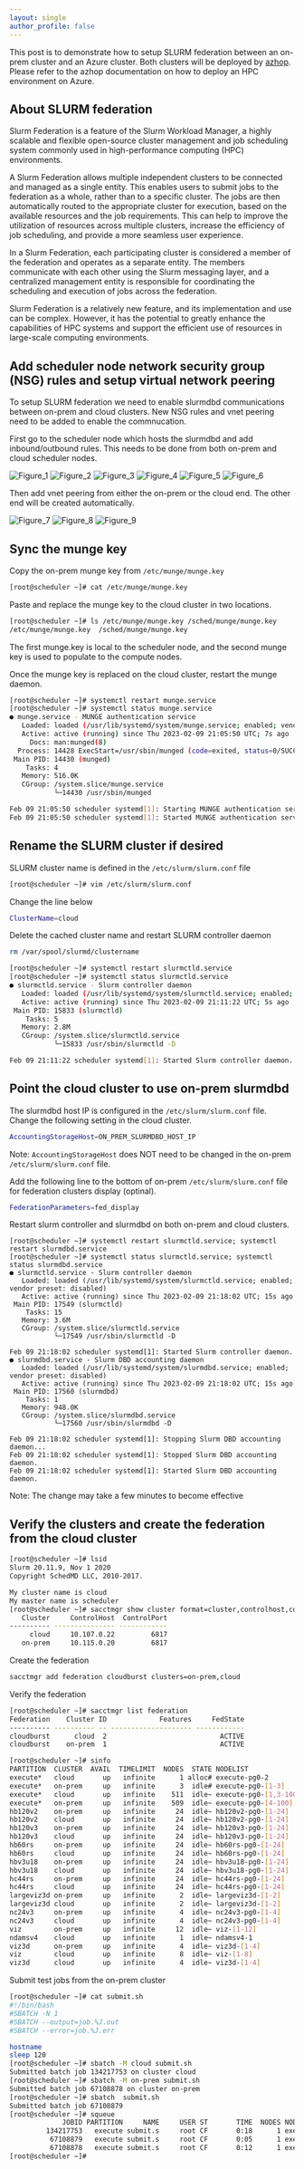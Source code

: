 ```yaml
---
layout: single
author_profile: false
---
```



This post is to demonstrate how to setup SLURM federation between an on-prem cluster and an Azure cluster. Both clusters will be deployed by [azhop](https://azure.github.io/az-hop/). Please refer to the azhop documentation on how to deploy an HPC environment on Azure. 

## About SLURM federation
Slurm Federation is a feature of the Slurm Workload Manager, a highly scalable and flexible open-source cluster management and job scheduling system commonly used in high-performance computing (HPC) environments.

A Slurm Federation allows multiple independent clusters to be connected and managed as a single entity. This enables users to submit jobs to the federation as a whole, rather than to a specific cluster. The jobs are then automatically routed to the appropriate cluster for execution, based on the available resources and the job requirements. This can help to improve the utilization of resources across multiple clusters, increase the efficiency of job scheduling, and provide a more seamless user experience.

In a Slurm Federation, each participating cluster is considered a member of the federation and operates as a separate entity. The members communicate with each other using the Slurm messaging layer, and a centralized management entity is responsible for coordinating the scheduling and execution of jobs across the federation.

Slurm Federation is a relatively new feature, and its implementation and use can be complex. However, it has the potential to greatly enhance the capabilities of HPC systems and support the efficient use of resources in large-scale computing environments.

## Add scheduler node network security group (NSG) rules and setup virtual network peering
To setup SLURM federation we need to enable slurmdbd communications between on-prem and cloud clusters. New NSG rules and vnet peering need to be added to enable the commnucation. 

First go to the scheduler node which hosts the slurmdbd and add inbound/outbound rules. This needs to be done from both on-prem and cloud scheduler nodes.

![Figure_1](./2023-02-10-figures/1.png)
![Figure_2](./2023-02-10-figures/2.png)
![Figure_3](./2023-02-10-figures/3.png)
![Figure_4](./2023-02-10-figures/4.png)
![Figure_5](./2023-02-10-figures/5.png)
![Figure_6](./2023-02-10-figures/6.png)

Then add vnet peering from either the on-prem or the cloud end. The other end will be created automatically. 

![Figure_7](./2023-02-10-figures/7.png)
![Figure_8](./2023-02-10-figures/8.png)
![Figure_9](./2023-02-10-figures/9.png)

## Sync the munge key
Copy the on-prem munge key from `/etc/munge/munge.key`
```bash
[root@scheduler ~]# cat /etc/munge/munge.key
```
Paste and replace the munge key to the cloud cluster in two locations. 
```bash
[root@scheduler ~]# ls /etc/munge/munge.key /sched/munge/munge.key
/etc/munge/munge.key  /sched/munge/munge.key
```
The first munge.key is local to the scheduler node, and the second munge key is used to populate to the compute nodes. 

Once the munge key is replaced on the cloud cluster, restart the munge daemon. 
```bash
[root@scheduler ~]# systemctl restart munge.service 
[root@scheduler ~]# systemctl status munge.service
● munge.service - MUNGE authentication service
   Loaded: loaded (/usr/lib/systemd/system/munge.service; enabled; vendor preset: disabled)
   Active: active (running) since Thu 2023-02-09 21:05:50 UTC; 7s ago
     Docs: man:munged(8)
  Process: 14428 ExecStart=/usr/sbin/munged (code=exited, status=0/SUCCESS)
 Main PID: 14430 (munged)
    Tasks: 4
   Memory: 516.0K
   CGroup: /system.slice/munge.service
           └─14430 /usr/sbin/munged

Feb 09 21:05:50 scheduler systemd[1]: Starting MUNGE authentication service...
Feb 09 21:05:50 scheduler systemd[1]: Started MUNGE authentication service. 
```

## Rename the SLURM cluster if desired
SLURM cluster name is defined in the `/etc/slurm/slurm.conf` file
```bash
[root@scheduler ~]# vim /etc/slurm/slurm.conf
```
Change the line below
```bash
ClusterName=cloud
```
Delete the cached cluster name and restart SLURM controller daemon
```bash
rm /var/spool/slurmd/clustername
```
```bash
[root@scheduler ~]# systemctl restart slurmctld.service 
[root@scheduler ~]# systemctl status slurmctld.service
● slurmctld.service - Slurm controller daemon
   Loaded: loaded (/usr/lib/systemd/system/slurmctld.service; enabled; vendor preset: disabled)
   Active: active (running) since Thu 2023-02-09 21:11:22 UTC; 5s ago
 Main PID: 15833 (slurmctld)
    Tasks: 5
   Memory: 2.8M
   CGroup: /system.slice/slurmctld.service
           └─15833 /usr/sbin/slurmctld -D

Feb 09 21:11:22 scheduler systemd[1]: Started Slurm controller daemon.
```

## Point the cloud cluster to use on-prem slurmdbd
The slurmdbd host IP is configured in the `/etc/slurm/slurm.conf` file.
Change the following setting in the cloud cluster.
```bash
AccountingStorageHost=ON_PREM_SLURMDBD_HOST_IP
```
Note: `AccountingStorageHost` does NOT need to be changed in the on-prem `/etc/slurm/slurm.conf` file.

Add the following line to the bottom of on-prem `/etc/slurm/slurm.conf` file for federation clusters display (optinal). 
```bash
FederationParameters=fed_display
```
Restart slurm controller and slurmdbd on both on-prem and cloud clusters. 
```
[root@scheduler ~]# systemctl restart slurmctld.service; systemctl restart slurmdbd.service
[root@scheduler ~]# systemctl status slurmctld.service; systemctl status slurmdbd.service
● slurmctld.service - Slurm controller daemon
   Loaded: loaded (/usr/lib/systemd/system/slurmctld.service; enabled; vendor preset: disabled)
   Active: active (running) since Thu 2023-02-09 21:18:02 UTC; 15s ago
 Main PID: 17549 (slurmctld)
    Tasks: 15
   Memory: 3.6M
   CGroup: /system.slice/slurmctld.service
           └─17549 /usr/sbin/slurmctld -D

Feb 09 21:18:02 scheduler systemd[1]: Started Slurm controller daemon.
● slurmdbd.service - Slurm DBD accounting daemon
   Loaded: loaded (/usr/lib/systemd/system/slurmdbd.service; enabled; vendor preset: disabled) 
   Active: active (running) since Thu 2023-02-09 21:18:02 UTC; 15s ago
 Main PID: 17560 (slurmdbd)
    Tasks: 1
   Memory: 948.0K
   CGroup: /system.slice/slurmdbd.service
           └─17560 /usr/sbin/slurmdbd -D

Feb 09 21:18:02 scheduler systemd[1]: Stopping Slurm DBD accounting daemon...
Feb 09 21:18:02 scheduler systemd[1]: Stopped Slurm DBD accounting daemon.
Feb 09 21:18:02 scheduler systemd[1]: Started Slurm DBD accounting daemon.
```
Note: The change may take a few minutes to become effective

## Verify the clusters and create the federation from the cloud cluster
```bash
[root@scheduler ~]# lsid
Slurm 20.11.9, Nov 1 2020
Copyright SchedMD LLC, 2010-2017.

My cluster name is cloud
My master name is scheduler
[root@scheduler ~]# sacctmgr show cluster format=cluster,controlhost,controlport
   Cluster     ControlHost  ControlPort
---------- --------------- ------------
     cloud     10.107.0.22         6817
   on-prem     10.115.0.20         6817
```
Create the federation
```bash
sacctmgr add federation cloudburst clusters=on-prem,cloud
```
Verify the federation
```bash
[root@scheduler ~]# sacctmgr list federation
Federation    Cluster ID             Features     FedState
---------- ---------- -- -------------------- ------------
cloudburst      cloud  2                            ACTIVE
cloudburst    on-prem  1                            ACTIVE
```
```bash
[root@scheduler ~]# sinfo
PARTITION  CLUSTER  AVAIL  TIMELIMIT  NODES  STATE NODELIST
execute*   cloud       up   infinite      1 alloc# execute-pg0-2
execute*   on-prem     up   infinite      3  idle# execute-pg0-[1-3]
execute*   cloud       up   infinite    511  idle~ execute-pg0-[1,3-100],execute-pg1-[1-100],execute-pg2-[1-100],execute-pg3-[1-100],execute-pg4-[1-100],execute-pg5-[1-12]
execute*   on-prem     up   infinite    509  idle~ execute-pg0-[4-100],execute-pg1-[1-100],execute-pg2-[1-100],execute-pg3-[1-100],execute-pg4-[1-100],execute-pg5-[1-12]
hb120v2    on-prem     up   infinite     24  idle~ hb120v2-pg0-[1-24]
hb120v2    cloud       up   infinite     24  idle~ hb120v2-pg0-[1-24]
hb120v3    on-prem     up   infinite     24  idle~ hb120v3-pg0-[1-24]
hb120v3    cloud       up   infinite     24  idle~ hb120v3-pg0-[1-24]
hb60rs     on-prem     up   infinite     24  idle~ hb60rs-pg0-[1-24]
hb60rs     cloud       up   infinite     24  idle~ hb60rs-pg0-[1-24]
hbv3u18    on-prem     up   infinite     24  idle~ hbv3u18-pg0-[1-24]
hbv3u18    cloud       up   infinite     24  idle~ hbv3u18-pg0-[1-24]
hc44rs     on-prem     up   infinite     24  idle~ hc44rs-pg0-[1-24]
hc44rs     cloud       up   infinite     24  idle~ hc44rs-pg0-[1-24]
largeviz3d on-prem     up   infinite      2  idle~ largeviz3d-[1-2]
largeviz3d cloud       up   infinite      2  idle~ largeviz3d-[1-2]
nc24v3     on-prem     up   infinite      4  idle~ nc24v3-pg0-[1-4]
nc24v3     cloud       up   infinite      4  idle~ nc24v3-pg0-[1-4]
viz        on-prem     up   infinite     12  idle~ viz-[1-12]
ndamsv4    cloud       up   infinite      1  idle~ ndamsv4-1
viz3d      on-prem     up   infinite      4  idle~ viz3d-[1-4]
viz        cloud       up   infinite      8  idle~ viz-[1-8]
viz3d      cloud       up   infinite      4  idle~ viz3d-[1-4]
```
Submit test jobs from the on-prem cluster
```bash
[root@scheduler ~]# cat submit.sh 
#!/bin/bash
#SBATCH -N 1
#SBATCH --output=job.%J.out
#SBATCH --error=job.%J.err

hostname
sleep 120
[root@scheduler ~]# sbatch -M cloud submit.sh 
Submitted batch job 134217753 on cluster cloud
[root@scheduler ~]# sbatch -M on-prem submit.sh
Submitted batch job 67108878 on cluster on-prem
[root@scheduler ~]# sbatch  submit.sh
Submitted batch job 67108879
[root@scheduler ~]# squeue 
             JOBID PARTITION     NAME     USER ST       TIME  NODES NODELIST(REASON)
         134217753   execute submit.s     root CF       0:18      1 execute-pg0-3
          67108879   execute submit.s     root CF       0:05      1 execute-pg0-4
          67108878   execute submit.s     root CF       0:12      1 execute-pg0-1
[root@scheduler ~]#
```
